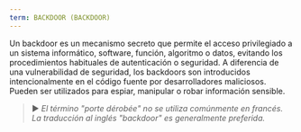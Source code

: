 ```yaml
---
term: BACKDOOR (BACKDOOR)
---
```


Un backdoor es un mecanismo secreto que permite el acceso privilegiado a un sistema informático, software, función, algoritmo o datos, evitando los procedimientos habituales de autenticación o seguridad. A diferencia de una vulnerabilidad de seguridad, los backdoors son introducidos intencionalmente en el código fuente por desarrolladores maliciosos. Pueden ser utilizados para espiar, manipular o robar información sensible.

> ► *El término "porte dérobée" no se utiliza comúnmente en francés. La traducción al inglés "backdoor" es generalmente preferida.*